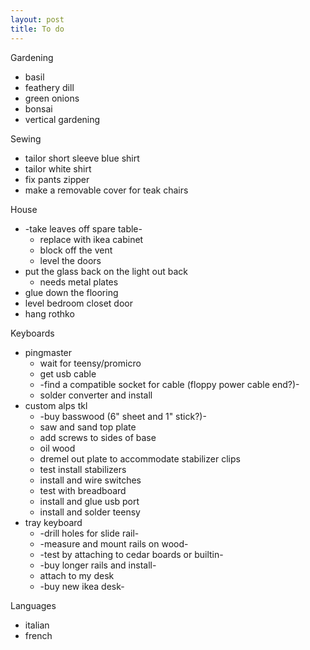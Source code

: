```yaml
---
layout: post
title: To do
---
```


Gardening
- basil
- feathery dill
- green onions
- bonsai
- vertical gardening

Sewing
- tailor short sleeve blue shirt
- tailor white shirt
- fix pants zipper
- make a removable cover for teak chairs

House
- -take leaves off spare table-
  - replace with ikea cabinet
  - block off the vent
  - level the doors
- put the glass back on the light out back
  - needs metal plates
- glue down the flooring
- level bedroom closet door
- hang rothko

Keyboards
- pingmaster 
  - wait for teensy/promicro
  - get usb cable
  - -find a compatible socket for cable (floppy power cable end?)-
  - solder converter and install
- custom alps tkl
  - -buy basswood (6" sheet and 1" stick?)-
  - saw and sand top plate
  - add screws to sides of base
  - oil wood
  - dremel out plate to accommodate stabilizer clips
  - test install stabilizers
  - install and wire switches
  - test with breadboard
  - install and glue usb port
  - install and solder teensy
- tray keyboard
  - -drill holes for slide rail-
  - -measure and mount rails on wood-
  - -test by attaching to cedar boards or builtin-
  - -buy longer rails and install-
  - attach to my desk
  - -buy new ikea desk-

Languages
- italian
- french
